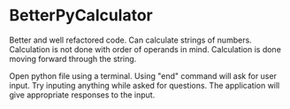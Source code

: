 # BetterPyCalculator

Better and well refactored code. Can calculate strings of numbers.
Calculation is not done with order of operands in mind. Calculation is done moving forward through the string.

Open python file using a terminal.
Using "end" command will ask for user input. 
Try inputing anything while asked for questions. 
The application will give appropriate responses to the input. 
